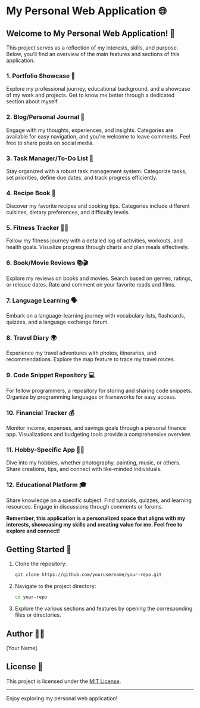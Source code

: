 # My Personal Web Application 🌐

## Welcome to My Personal Web Application! 🚀

This project serves as a reflection of my interests, skills, and purpose. Below, you'll find an overview of the main features and sections of this application.

### 1. Portfolio Showcase 📂

Explore my professional journey, educational background, and a showcase of my work and projects. Get to know me better through a dedicated section about myself.

### 2. Blog/Personal Journal 📝

Engage with my thoughts, experiences, and insights. Categories are available for easy navigation, and you're welcome to leave comments. Feel free to share posts on social media.

### 3. Task Manager/To-Do List 📅

Stay organized with a robust task management system. Categorize tasks, set priorities, define due dates, and track progress efficiently.

### 4. Recipe Book 🍲

Discover my favorite recipes and cooking tips. Categories include different cuisines, dietary preferences, and difficulty levels.

### 5. Fitness Tracker 🏋️‍♂️

Follow my fitness journey with a detailed log of activities, workouts, and health goals. Visualize progress through charts and plan meals effectively.

### 6. Book/Movie Reviews 📚🎬

Explore my reviews on books and movies. Search based on genres, ratings, or release dates. Rate and comment on your favorite reads and films.

### 7. Language Learning 🗣️

Embark on a language-learning journey with vocabulary lists, flashcards, quizzes, and a language exchange forum.

### 8. Travel Diary 🌍

Experience my travel adventures with photos, itineraries, and recommendations. Explore the map feature to trace my travel routes.

### 9. Code Snippet Repository 💻

For fellow programmers, a repository for storing and sharing code snippets. Organize by programming languages or frameworks for easy access.

### 10. Financial Tracker 💰

Monitor income, expenses, and savings goals through a personal finance app. Visualizations and budgeting tools provide a comprehensive overview.

### 11. Hobby-Specific App 🎨🎸

Dive into my hobbies, whether photography, painting, music, or others. Share creations, tips, and connect with like-minded individuals.

### 12. Educational Platform 🎓

Share knowledge on a specific subject. Find tutorials, quizzes, and learning resources. Engage in discussions through comments or forums.

**Remember, this application is a personalized space that aligns with my interests, showcasing my skills and creating value for me. Feel free to explore and connect!**

## Getting Started 🚀

1. Clone the repository:

    ```bash
    git clone https://github.com/yourusername/your-repo.git
    ```

2. Navigate to the project directory:

    ```bash
    cd your-repo
    ```

3. Explore the various sections and features by opening the corresponding files or directories.

## Author 👩‍💻

[Your Name]

## License 📄

This project is licensed under the [MIT License](LICENSE).

---

Enjoy exploring my personal web application!
